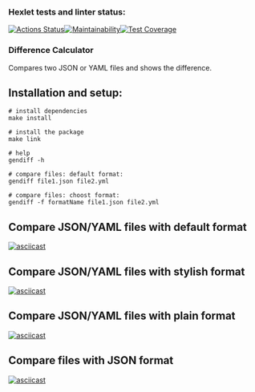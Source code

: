 ### Hexlet tests and linter status:
[![Actions Status](https://github.com/Bal8080/frontend-project-46/actions/workflows/hexlet-check.yml/badge.svg)](https://github.com/Bal8080/frontend-project-46/actions)[![Maintainability](https://api.codeclimate.com/v1/badges/3dd70b9739e2b5653790/maintainability)](https://codeclimate.com/github/Bal8080/frontend-project-46/maintainability)[![Test Coverage](https://api.codeclimate.com/v1/badges/3dd70b9739e2b5653790/test_coverage)](https://codeclimate.com/github/Bal8080/frontend-project-46/test_coverage)

### Difference Calculator

Compares two JSON or YAML files and shows the difference.

## Installation and setup:
```
# install dependencies
make install

# install the package
make link

# help
gendiff -h

# compare files: default format:
gendiff file1.json file2.yml

# compare files: choost format:
gendiff -f formatName file1.json file2.yml
```

## Compare JSON/YAML files with default format
[![asciicast](https://asciinema.org/a/eVUX4DhJUIbOOMoGAPRAhZcAm.svg)](https://asciinema.org/a/eVUX4DhJUIbOOMoGAPRAhZcAm)

## Compare JSON/YAML files with stylish format
[![asciicast](https://asciinema.org/a/1LeAScY0tNGvbDLvmjqbz3VGY.svg)](https://asciinema.org/a/1LeAScY0tNGvbDLvmjqbz3VGY)

## Compare JSON/YAML files with plain format
[![asciicast](https://asciinema.org/a/Tj4KrI6fytFtQ4Qsu3NdZfeRE.svg)](https://asciinema.org/a/Tj4KrI6fytFtQ4Qsu3NdZfeRE)

## Compare files with JSON format
[![asciicast](https://asciinema.org/a/u7fQR69Z1UCiqParvSnHOdQVY.svg)](https://asciinema.org/a/u7fQR69Z1UCiqParvSnHOdQVY)
